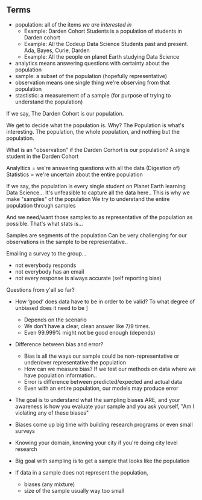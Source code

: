 


## Terms
- population: all of the items _we are interested in_
    - Example: Darden Cohort Students is a population of students in Darden cohort
    - Example: All the Codeup Data Science Students past and present. Ada, Bayes, Curie, Darden
    - Example: All the people on planet Earth studying Data Science
- analytics means answering questions with certainty about the population
- sample: a subset of the population (hopefully representative)
- observation means one single thing we're observing from that population
- stastistic: a measurement of a sample (for purpose of trying to understand the population)

If we say, The Darden Cohort is our population.

We get to decide what the population is.
Why?
The Population is what's interesting.
The population, the whole population, and nothing but the population.

What is an "observation" if the Darden Corhort is our population?
A single student in the Darden Cohort

Analyltics = we're answering questions with all the data
(Digestion of) Statistics = we're uncertain about the entire population

If we say, the population is every single student on Planet Earth learning Data Science...
It's unfeasible to capture all the data here..
This is why we make "samples" of the population
We try to understand the entire population through samples

And we need/want those samples to as representative of the population as possible.
That's what stats is...

Samples are segments of the population
Can be very challenging for our observations in the sample to be representative..

Emailing a survey to the group...
- not everybody responds
- not everybody has an email
- not every response is always accurate (self reporting bias)

Questions from y'all so far?
- How ‘good’ does data have to be in order to be valid? To what degree of unbiased does it need to be ]
    - Depends on the scenario
    - We don't have a clear, clean answer like 7/9 times. 
    - Even 99.999% might not be good enough (depends)

- Difference between bias and error? 
    - Bias is all the ways our sample could be non-representative or under/over representative the population
    - How can we measure bias? If we test our methods on data where we have population information..
    - Error is difference between predicted/expected and actual data
    - Even with an entire population, our models may produce error

- The goal is to understand what the sampling biases ARE, and your awareness is how you evaluate your sample and you ask yourself, "Am I violating any of these biases"

- Biases come up big time with building research programs or even small surveys
- Knowing your domain, knowing your city if you're doing city level research

- Big goal with sampling is to get a sample that looks like the population
- If data in a sample does not represent the population,
    - biases (any mixture)
    - size of the sample usually way too small
